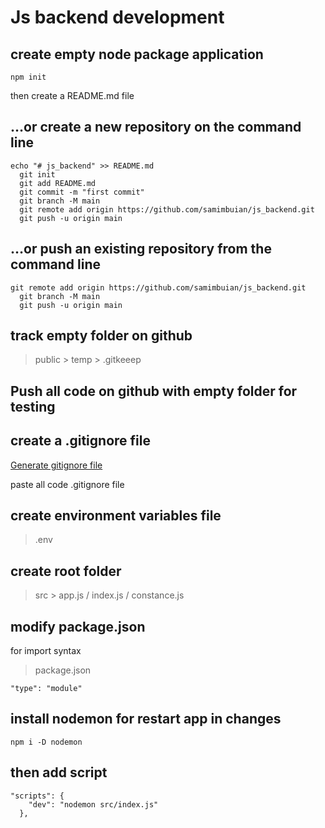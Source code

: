 # Js backend development
## create empty node package application
```
npm init
```
then create a README.md file
## …or create a new repository on the command line
```
echo "# js_backend" >> README.md
  git init
  git add README.md
  git commit -m "first commit"
  git branch -M main
  git remote add origin https://github.com/samimbuian/js_backend.git
  git push -u origin main
```
## …or push an existing repository from the command line
```
git remote add origin https://github.com/samimbuian/js_backend.git
  git branch -M main
  git push -u origin main
```
## track empty folder on github
> public > temp > .gitkeeep
## Push all code on github with empty folder for testing
## create a .gitignore file
[Generate gitignore file](https://mrkandreev.name/snippets/gitignore-generator/)

paste all code .gitignore file
## create environment variables file
> .env
## create root folder
> src > app.js / index.js / constance.js
## modify package.json
for import syntax
>package.json
```
"type": "module"
```
## install nodemon for restart app in changes
```
npm i -D nodemon
```
## then add script
```
"scripts": {
    "dev": "nodemon src/index.js"
  },
```